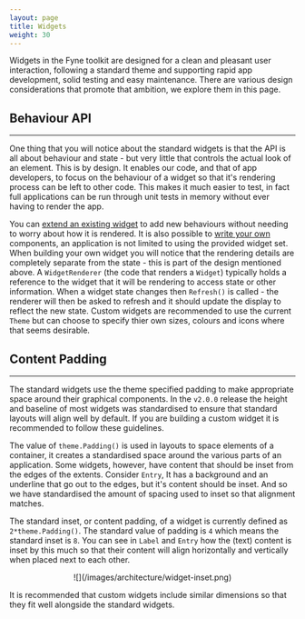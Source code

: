 ```yaml
---
layout: page
title: Widgets
weight: 30
---
```


Widgets in the Fyne toolkit are designed for a clean and pleasant
user interaction, following a standard theme and supporting 
rapid app development, solid testing and easy maintenance.
There are various design considerations that promote that ambition,
we explore them in this page.


## Behaviour API
---

One thing that you will notice about the standard widgets is that
the API is all about behaviour and state - but very little that
controls the actual look of an element. This is by design. 
It enables our code, and that of app developers, to focus on the
behaviour of a widget so that it's rendering process can be left
to other code. This makes it much easier to test, in fact full
applications can be run through unit tests in memory without
ever having to render the app.

You can [extend an existing widget](https://developer.fyne.io/tutorial/extending-widgets)
to add new behaviours without needing to worry about how it is
rendered.
It is also possible to [write your own](https://developer.fyne.io/tutorial/write-custom-widget)
components, an application is not limited to using the provided
widget set.
When building your own widget you will notice that the rendering
details are completely separate from the state - this is part
of the design mentioned above. A `WidgetRenderer` (the code that
renders a `Widget`) typically holds a reference to the widget
that it will be rendering to access state or other information.
When a widget state changes then `Refresh()` is called - the
renderer will then be asked to refresh and it should update the
display to reflect the new state.
Custom widgets are recommended to use the current `Theme` but
can choose to specify thier own sizes, colours and icons where
that seems desirable.


## Content Padding
---

The standard widgets use the theme specified padding to make
appropriate space around their graphical components.
In the `v2.0.0` release the height and baseline of most widgets
was standardised to ensure that standard layouts will align well
by default. If you are building a custom widget it is recommended
to follow these guidelines.

The value of `theme.Padding()` is used in layouts to space elements
of a container, it creates a standardised space around the various 
parts of an application. Some widgets, however, have content that
should be inset from the edges of the extents. Consider `Entry`,
It has a background and an underline that go out to the edges, but
it's content should be inset. And so we have standardised the
amount of spacing used to inset so that alignment matches.

The standard inset, or content padding, of a widget is currently
defined as `2*theme.Padding()`. The standard value of padding is
`4` which means the standard inset is `8`. You can see in `Label`
and `Entry` how the (text) content is inset by this much so that
their content will align horizontally and vertically when placed
next to each other.

<p style="text-align: center;" markdown="1">
![](/images/architecture/widget-inset.png)
</p>

It is recommended that custom widgets include similar dimensions 
so that they fit well alongside the standard widgets.